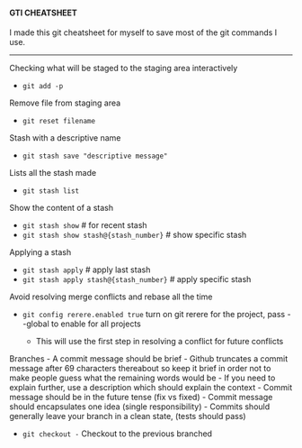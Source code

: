 #### GTI CHEATSHEET

I made this git cheatsheet for myself to save most of the git commands I use.

***

Checking what will be staged to the staging area interactively
* `git add -p`

Remove file from staging area
* `git reset filename`

Stash with a descriptive name
* `git stash save "descriptive message"`

Lists all the stash made
* `git stash list`

Show the content of a stash
* `git stash show`  # for recent stash
* `git stash show stash@{stash_number}`  # show specific stash

Applying a stash
* `git stash apply`  # apply last stash
* `git stash apply stash@{stash_number}`   # apply specific stash

Avoid resolving merge conflicts and rebase all the time
* `git config rerere.enabled true` turn on git rerere for the project, pass --global to enable for all projects

    - This will use the first step in resolving a conflict for future conflicts

Branches
    - A commit message should be brief
    - Github truncates a commit message after 69 characters thereabout so keep it brief in order not to make people guess what the remaining words would be
    - If you need to explain further, use a description which should explain the context
    - Commit message should be in the future tense (fix vs fixed)
    - Commit message should encapsulates one idea (single responsibility)
    - Commits should generally leave your branch in a clean state, (tests should pass)
* `git checkout -`  Checkout to the previous branched
